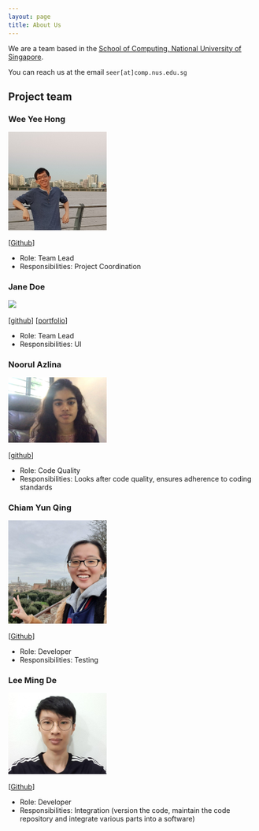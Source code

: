 ```yaml
---
layout: page
title: About Us
---
```


We are a team based in the [School of Computing, National University of Singapore](http://www.comp.nus.edu.sg).

You can reach us at the email `seer[at]comp.nus.edu.sg`

## Project team

### Wee Yee Hong

<img src="images/w-yeehong.png" width="200px">

[[Github](https://github.com/w-yeehong)]

* Role: Team Lead
* Responsibilities: Project Coordination

### Jane Doe

<img src="images/johndoe.png" width="200px">

[[github](http://github.com/johndoe)]
[[portfolio](team/johndoe.md)]

* Role: Team Lead
* Responsibilities: UI

### Noorul Azlina

<img src="images/itssodium.png" width="200px">

[[github](http://github.com/itssodium)] 

* Role: Code Quality 
* Responsibilities: Looks after code quality, ensures adherence to coding standards

### Chiam Yun Qing

<img src="images/chiamyunqing.png" width="200px">

[[Github](https://github.com/chiamyunqing)]

* Role: Developer
* Responsibilities: Testing

### Lee Ming De

<img src="images/leemingde.png" width="200px">

[[Github](http://github.com/LeeMingDe)]

* Role: Developer
* Responsibilities: Integration (version the code, maintain the code repository and integrate various parts into a software)
